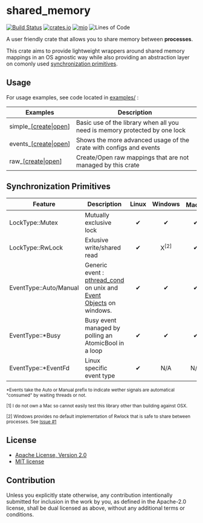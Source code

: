 # shared_memory

[![Build Status](https://travis-ci.org/elast0ny/shared_memory-rs.svg?branch=master)](https://travis-ci.org/elast0ny/shared_memory-rs)
[![crates.io](https://img.shields.io/crates/v/shared_memory.svg)](https://crates.io/crates/shared_memory)
[![mio](https://docs.rs/shared_memory/badge.svg)](https://docs.rs/shared_memory/)
![Lines of Code](https://tokei.rs/b1/github/elast0ny/shared_memory-rs)

A user friendly crate that allows you to share memory between __processes__.

This crate aims to provide lightweight wrappers around shared memory mappings in an OS agnostic way while also providing an abstraction layer on comonly used [synchronization primitives](#synchronization-primitives).

## Usage

For usage examples, see code located in [examples/](examples/) :

  | Examples | Description |
  |----------|-------------|
  |simple_[[create](examples/simple_create.rs)&#124;[open](examples/simple_open.rs)]|Basic use of the library when all you need is memory protected by one lock|
  |events_[[create](examples/events_create.rs)&#124;[open](examples/events_open.rs)] | Shows the more advanced usage of the crate with configs and events |
  |raw_[[create](examples/raw_create.rs)&#124;[open](examples/raw_create.rs)]| Create/Open raw mappings that are not managed by this crate |

## Synchronization Primitives

| Feature| Description | Linux | Windows|  Mac<sup>[1]</sup>| FreeBSD |
|--------|-------------|:-----:|:------:|:----:| :-----: |
|LockType::Mutex|Mutually exclusive lock|✔|✔</sup>|✔|✔|
|LockType::RwLock|Exlusive write/shared read|✔|X<sup>[2]</sup>|✔|✔|
|EventType::Auto/Manual| Generic event : [pthread_cond](https://linux.die.net/man/3/pthread_cond_init) on unix and [Event Objects](https://msdn.microsoft.com/en-us/library/windows/desktop/ms682655.aspx) on windows. |✔|✔|✔|✔
|EventType::*Busy|Busy event managed by polling an AtomicBool in a loop|✔|✔|✔|✔|
|EventType::*EventFd|Linux specific event type|✔|N/A|N/A|N/A|

<sup>\*Events take the Auto or Manual prefix to indicate wether signals are automatical "consumed" by waiting threads or not.</sup>

<sup>[1] I do not own a Mac so cannot easily test this library other than building against OSX.</sup>

<sup>[2] Windows provides no default implementation of Rwlock that is safe to share between processes. See [Issue #1](https://github.com/elast0ny/shared_memory-rs/issues/1)</sup>

## License

 * [Apache License, Version 2.0](http://www.apache.org/licenses/LICENSE-2.0)
 * [MIT license](http://opensource.org/licenses/MIT)

## Contribution

Unless you explicitly state otherwise, any contribution intentionally submitted
for inclusion in the work by you, as defined in the Apache-2.0 license, shall be
dual licensed as above, without any additional terms or conditions.
